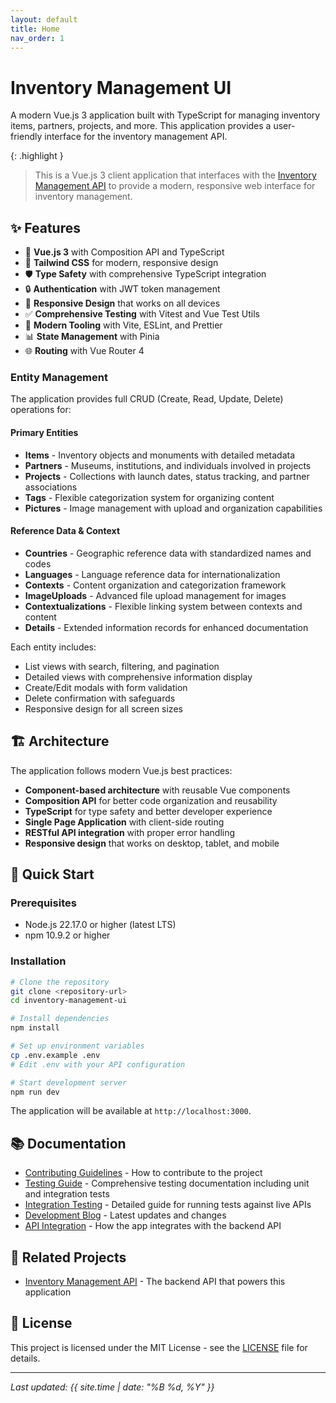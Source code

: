 ```yaml
---
layout: default
title: Home
nav_order: 1
---
```


# Inventory Management UI

A modern Vue.js 3 application built with TypeScript for managing inventory items, partners, projects, and more. This application provides a user-friendly interface for the inventory management API.

{: .highlight }
> This is a Vue.js 3 client application that interfaces with the [Inventory Management API](https://github.com/your-org/inventory-app) to provide a modern, responsive web interface for inventory management.

## ✨ Features

- 🚀 **Vue.js 3** with Composition API and TypeScript
- 🎨 **Tailwind CSS** for modern, responsive design  
- 🛡️ **Type Safety** with comprehensive TypeScript integration
- 🔒 **Authentication** with JWT token management
- 📱 **Responsive Design** that works on all devices
- ✅ **Comprehensive Testing** with Vitest and Vue Test Utils
- 🔧 **Modern Tooling** with Vite, ESLint, and Prettier
- 📊 **State Management** with Pinia
- 🌐 **Routing** with Vue Router 4

### Entity Management

The application provides full CRUD (Create, Read, Update, Delete) operations for:

#### Primary Entities
- **Items** - Inventory objects and monuments with detailed metadata
- **Partners** - Museums, institutions, and individuals involved in projects
- **Projects** - Collections with launch dates, status tracking, and partner associations
- **Tags** - Flexible categorization system for organizing content
- **Pictures** - Image management with upload and organization capabilities

#### Reference Data & Context
- **Countries** - Geographic reference data with standardized names and codes
- **Languages** - Language reference data for internationalization
- **Contexts** - Content organization and categorization framework
- **ImageUploads** - Advanced file upload management for images
- **Contextualizations** - Flexible linking system between contexts and content
- **Details** - Extended information records for enhanced documentation

Each entity includes:
- List views with search, filtering, and pagination
- Detailed views with comprehensive information display
- Create/Edit modals with form validation
- Delete confirmation with safeguards
- Responsive design for all screen sizes

## 🏗️ Architecture

The application follows modern Vue.js best practices:

- **Component-based architecture** with reusable Vue components
- **Composition API** for better code organization and reusability
- **TypeScript** for type safety and better developer experience
- **Single Page Application** with client-side routing
- **RESTful API integration** with proper error handling
- **Responsive design** that works on desktop, tablet, and mobile

## 🚀 Quick Start

### Prerequisites
- Node.js 22.17.0 or higher (latest LTS)
- npm 10.9.2 or higher

### Installation

```bash
# Clone the repository
git clone <repository-url>
cd inventory-management-ui

# Install dependencies
npm install

# Set up environment variables
cp .env.example .env
# Edit .env with your API configuration

# Start development server
npm run dev
```

The application will be available at `http://localhost:3000`.

## 📚 Documentation

- [Contributing Guidelines](./contributing.html) - How to contribute to the project
- [Testing Guide](./TESTING.html) - Comprehensive testing documentation including unit and integration tests
- [Integration Testing](./integration-testing.html) - Detailed guide for running tests against live APIs
- [Development Blog](./blog.html) - Latest updates and changes
- [API Integration](./api-integration.html) - How the app integrates with the backend API

## 🔗 Related Projects

- [Inventory Management API](https://github.com/your-org/inventory-app) - The backend API that powers this application

## 📄 License

This project is licensed under the MIT License - see the [LICENSE](https://github.com/your-org/inventory-management-ui/blob/main/LICENSE) file for details.

---

*Last updated: {{ site.time | date: "%B %d, %Y" }}*
